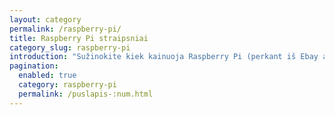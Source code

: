 ```yaml
---
layout: category
permalink: /raspberry-pi/
title: Raspberry Pi straipsniai
category_slug: raspberry-pi
introduction: "Sužinokite kiek kainuoja Raspberry Pi (perkant iš Ebay ar Aliexpress), kuom antra versija skiriasi nuo trečios ar pirmos ir ką su šiuo įrenginiu galima nuveikti praktikoje."
pagination:
  enabled: true
  category: raspberry-pi
  permalink: /puslapis-:num.html
---
```

